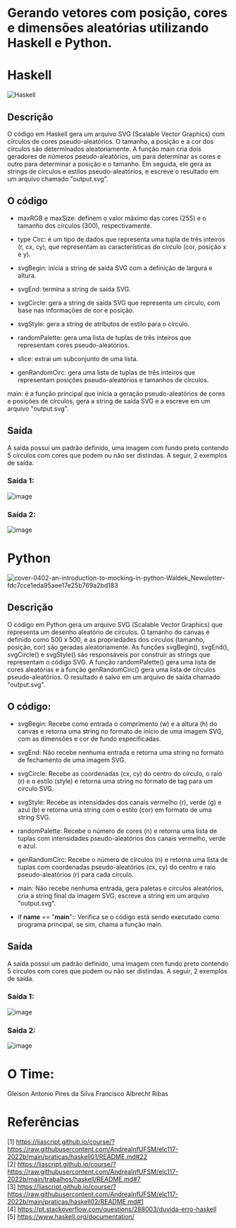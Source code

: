 # Gerando vetores com posição, cores e dimensões aleatórias utilizando Haskell e Python.

# Haskell
![Haskell](https://user-images.githubusercontent.com/74078237/215369757-32c7f039-ba71-4f8f-9c1b-91135b8e6d83.png)

## Descrição 
O código em Haskell gera um arquivo SVG (Scalable Vector Graphics) com círculos de cores pseudo-aleatórios. O tamanho, a posição e a cor dos círculos são determinados aleatoriamente. A função main cria dois geradores de números pseudo-aleatórios, um para determinar as cores e outro para determinar a posição e o tamanho. Em seguida, ele gera as strings de círculos e estilos  pseudo-aleatórios, e escreve o resultado em um arquivo chamado "output.svg".

## O código
- maxRGB e maxSize: definem o valor máximo das cores (255) e o tamanho dos círculos (300), respectivamente.

- type Circ: é um tipo de dados que representa uma tupla de três inteiros (r, cx, cy), que representam as características do círculo (cor, posição x e y).

- svgBegin: inicia a string de saída SVG com a definição de largura e altura.

- svgEnd: termina a string de saída SVG.

- svgCircle: gera a string de saída SVG que representa um círculo, com base nas informações de cor e posição.

- svgStyle: gera a string de atributos de estilo para o círculo.

- randomPalette: gera uma lista de tuplas de três inteiros que representam cores pseudo-aleatórios.

- slice: extrai um subconjunto de uma lista.

- genRandomCirc: gera uma lista de tuplas de três inteiros que representam posições pseudo-aleatórios e tamanhos de círculos.

main: é a função principal que inicia a geração pseudo-aleatórios de cores e posições de círculos, gera a string de saída SVG e a escreve em um arquivo "output.svg".

## Saída
A saída possui um padrão definido, uma imagem com fundo preto contendo 5 circulos com cores que podem ou não ser distindas. A seguir, 2 exemplos de saída.

### Saída 1:
![image](https://user-images.githubusercontent.com/74078237/215368515-e48f1f23-13ef-4f94-a373-19147b02b71d.png)

### Saída 2:
![image](https://user-images.githubusercontent.com/74078237/215368589-b6ea1bdb-6b3e-45ac-b7eb-528243a50931.png)

# Python
![cover-0402-an-introduction-to-mocking-in-python-Waldek_Newsletter-fdc7cce1eda95aee17e25b769a2bd183](https://user-images.githubusercontent.com/74078237/215369345-4951c1fa-4ab3-4356-a76e-a58ce55a8579.png)

## Descrição

O código em Python gera um arquivo SVG (Scalable Vector Graphics) que representa um desenho aleatório de círculos. O tamanho do canvas é definido como 500 x 500, e as propriedades dos círculos (tamanho, posição, cor) são geradas aleatoriamente. As funções svgBegin(), svgEnd(), svgCircle() e svgStyle() são responsáveis por construir as strings que representam o código SVG. A função randomPalette() gera uma lista de cores aleatórias e a função genRandomCirc() gera uma lista de círculos pseudo-aleatórios. O resultado é salvo em um arquivo de saída chamado "output.svg".

## O código:
- svgBegin: Recebe como entrada o comprimento (w) e a altura (h) do canvas e retorna uma string no formato de início de uma imagem SVG, com as dimensões e cor de fundo especificadas.

- svgEnd: Não recebe nenhuma entrada e retorna uma string no formato de fechamento de uma imagem SVG.

- svgCircle: Recebe as coordenadas (cx, cy) do centro do círculo, o raio (r) e o estilo (style) e retorna uma string no formato de tag para um círculo SVG.

- svgStyle: Recebe as intensidades dos canais vermelho (r), verde (g) e azul (b) e retorna uma string com o estilo (cor) em formato de uma string SVG.

- randomPalette: Recebe o número de cores (n) e retorna uma lista de tuplas com intensidades pseudo-aleatórios dos canais vermelho, verde e azul.

- genRandomCirc: Recebe o número de círculos (n) e retorna uma lista de tuplas com coordenadas pseudo-aleatórios (cx, cy) do centro e raio pseudo-aleatórios (r) para cada círculo.

- main: Não recebe nenhuma entrada, gera paletas e círculos aleatórios, cria a string final da imagem SVG, escreve a string em um arquivo "output.svg".

- if __name__ == "__main__":: Verifica se o código está sendo executado como programa principal, se sim, chama a função main.


## Saída
A saída possui um padrão definido, uma imagem com fundo preto contendo 5 circulos com cores que podem ou não ser distindas. A seguir, 2 exemplos de saída.

### Saída 1:
![image](https://user-images.githubusercontent.com/74078237/215368633-8677be67-c2c9-4b03-ab9d-afc7f4967d76.png)

### Saída 2:
![image](https://user-images.githubusercontent.com/74078237/215368884-63a2e4f9-a93d-440d-b7da-7dc23948618e.png)

# O Time:

Gleison Antonio Pires da Silva
Francisco Albrecht Ribas

# Referências
[1] https://liascript.github.io/course/?https://raw.githubusercontent.com/AndreaInfUFSM/elc117-2022b/main/praticas/haskell01/README.md#22 <br>
[2] https://liascript.github.io/course/?https://raw.githubusercontent.com/AndreaInfUFSM/elc117-2022b/main/trabalhos/haskell/README.md#7 <br>
[3] https://liascript.github.io/course/?https://raw.githubusercontent.com/AndreaInfUFSM/elc117-2022b/main/praticas/haskell02/README.md#1 <br>
[4] https://pt.stackoverflow.com/questions/288003/duvida-erro-haskell <br>
[5] https://www.haskell.org/documentation/
